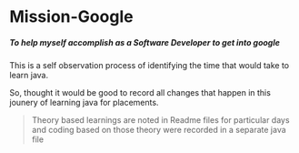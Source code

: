 # Mission-Google
##### To help myself accomplish as a Software Developer to get into google

This is a self observation process of identifying the time that would take to learn java.

So, thought it would be good to record all changes that happen in this jounery of learning java for placements.

> Theory based learnings are noted in Readme files for particular days and coding based on those theory were recorded in a separate java file